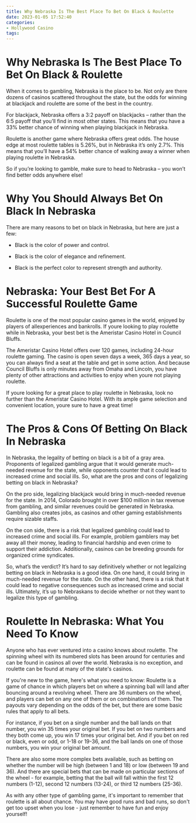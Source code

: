 ```yaml
---
title: Why Nebraska Is The Best Place To Bet On Black & Roulette 
date: 2023-01-05 17:52:40
categories:
- Hollywood Casino
tags:
---
```



#  Why Nebraska Is The Best Place To Bet On Black & Roulette 

When it comes to gambling, Nebraska is the place to be. Not only are there dozens of casinos scattered throughout the state, but the odds for winning at blackjack and roulette are some of the best in the country.

For blackjack, Nebraska offers a 3:2 payoff on blackjacks – rather than the 6:5 payoff that you’ll find in most other states. This means that you have a 33% better chance of winning when playing blackjack in Nebraska.

Roulette is another game where Nebraska offers great odds. The house edge at most roulette tables is 5.26%, but in Nebraska it’s only 2.7%. This means that you’ll have a 54% better chance of walking away a winner when playing roulette in Nebraska.

So if you’re looking to gamble, make sure to head to Nebraska – you won’t find better odds anywhere else!

#  Why You Should Always Bet On Black In Nebraska 

There are many reasons to bet on black in Nebraska, but here are just a few:

- Black is the color of power and control.

- Black is the color of elegance and refinement.

- Black is the perfect color to represent strength and authority.

#  Nebraska: Your Best Bet For A Successful Roulette Game 

Roulette is one of the most popular casino games in the world, enjoyed by players of allexperiences and bankrolls. If youre looking to play roulette while in Nebraska, your best bet is the Ameristar Casino Hotel in Council Bluffs.

The Ameristar Casino Hotel offers over 120 games, including 24-hour roulette gaming. The casino is open seven days a week, 365 days a year, so you can always find a seat at the table and get in some action. And because Council Bluffs is only minutes away from Omaha and Lincoln, you have plenty of other attractions and activities to enjoy when youre not playing roulette.

If youre looking for a great place to play roulette in Nebraska, look no further than the Ameristar Casino Hotel. With its ample game selection and convenient location, youre sure to have a great time!

#  The Pros & Cons Of Betting On Black In Nebraska 

In Nebraska, the legality of betting on black is a bit of a gray area. Proponents of legalized gambling argue that it would generate much-needed revenue for the state, while opponents counter that it could lead to increased crime and social ills. So, what are the pros and cons of legalizing betting on black in Nebraska?

On the pro side, legalizing blackjack would bring in much-needed revenue for the state. In 2014, Colorado brought in over $100 million in tax revenue from gambling, and similar revenues could be generated in Nebraska. Gambling also creates jobs, as casinos and other gaming establishments require sizable staffs.

On the con side, there is a risk that legalized gambling could lead to increased crime and social ills. For example, problem gamblers may bet away all their money, leading to financial hardship and even crime to support their addiction. Additionally, casinos can be breeding grounds for organized crime syndicates.

So, what’s the verdict? It’s hard to say definitively whether or not legalizing betting on black in Nebraska is a good idea. On one hand, it could bring in much-needed revenue for the state. On the other hand, there is a risk that it could lead to negative consequences such as increased crime and social ills. Ultimately, it’s up to Nebraskans to decide whether or not they want to legalize this type of gambling.

#  Roulette In Nebraska: What You Need To Know

Anyone who has ever ventured into a casino knows about roulette. The spinning wheel with its numbered slots has been around for centuries and can be found in casinos all over the world. Nebraska is no exception, and roulette can be found at many of the state's casinos.

If you're new to the game, here's what you need to know: Roulette is a game of chance in which players bet on where a spinning ball will land after bouncing around a revolving wheel. There are 36 numbers on the wheel, and players can bet on any one of them or on combinations of them. The payouts vary depending on the odds of the bet, but there are some basic rules that apply to all bets.

For instance, if you bet on a single number and the ball lands on that number, you win 35 times your original bet. If you bet on two numbers and they both come up, you win 17 times your original bet. And if you bet on red or black, even or odd, or 1-18 or 19-36, and the ball lands on one of those numbers, you win your original bet amount.

There are also some more complex bets available, such as betting on whether the number will be high (between 1 and 18) or low (between 19 and 36). And there are special bets that can be made on particular sections of the wheel - for example, betting that the ball will fall within the first 12 numbers (1-12), second 12 numbers (13-24), or third 12 numbers (25-36).

As with any other type of gambling game, it's important to remember that roulette is all about chance. You may have good runs and bad runs, so don't get too upset when you lose - just remember to have fun and enjoy yourself!